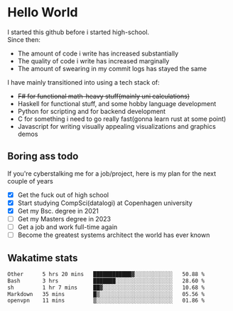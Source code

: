 # Hello World

I started this github before i started high-school.  
Since then:
- The amount of code i write has increased substantially
- The quality of code i write has increased marginally
- The amount of swearing in my commit logs has stayed the same

I have mainly transitioned into using a tech stack of:
- ~~F# for functional math-heavy stuff(mainly uni calculations)~~
- Haskell for functional stuff, and some hobby language development
- Python for scripting and for backend development
- C for something i need to go really fast(gonna learn rust at some point)
- Javascript for writing visually appealing visualizations and graphics demos

## Boring ass todo
If you're cyberstalking me for a job/project, here is my plan for the next couple of years
- [x] Get the fuck out of high school
- [x] Start studying CompSci(datalogi) at Copenhagen university
- [x] Get my Bsc. degree in 2021
- [ ] Get my Masters degree in 2023
- [ ] Get a job and work full-time again
- [ ] Become the greatest systems architect the world has ever known

## Wakatime stats
<!--START_SECTION:waka-->

```txt
Other      5 hrs 20 mins   ████████████▓░░░░░░░░░░░░   50.88 %
Bash       3 hrs           ███████░░░░░░░░░░░░░░░░░░   28.60 %
sh         1 hr 7 mins     ██▓░░░░░░░░░░░░░░░░░░░░░░   10.68 %
Markdown   35 mins         █▒░░░░░░░░░░░░░░░░░░░░░░░   05.56 %
openvpn    11 mins         ▒░░░░░░░░░░░░░░░░░░░░░░░░   01.86 %
```

<!--END_SECTION:waka-->
